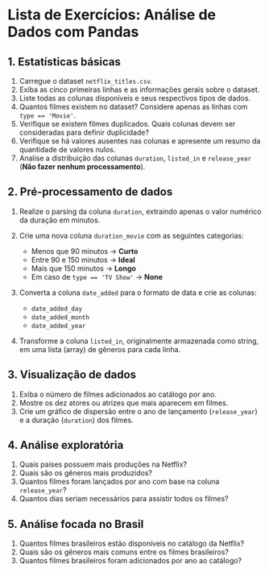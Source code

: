 # Lista de Exercícios: Análise de Dados com Pandas


## 1. Estatísticas básicas

1. Carregue o dataset `netflix_titles.csv`.
2. Exiba as cinco primeiras linhas e as informações gerais sobre o dataset.
3. Liste todas as colunas disponíveis e seus respectivos tipos de dados.
4. Quantos filmes existem no dataset? Considere apenas as linhas com `type == 'Movie'`.
5. Verifique se existem filmes duplicados. Quais colunas devem ser consideradas para definir duplicidade?
6. Verifique se há valores ausentes nas colunas e apresente um resumo da quantidade de valores nulos.
7. Analise a distribuição das colunas `duration`, `listed_in` e `release_year` (**Não fazer nenhum processamento**).

## 2. Pré-processamento de dados

1. Realize o parsing da coluna `duration`, extraindo apenas o valor numérico da duração em minutos.
2. Crie uma nova coluna `duration_movie` com as seguintes categorias:
    * Menos que 90 minutos → **Curto**
    * Entre 90 e 150 minutos → **Ideal**
    * Mais que 150 minutos → **Longo**
    * Em caso de `type == 'TV Show'` → **None**

3. Converta a coluna `date_added` para o formato de data e crie as colunas:
    * `date_added_day`
    * `date_added_month`
    * `date_added_year`

4. Transforme a coluna `listed_in`, originalmente armazenada como string, em uma lista (array) de gêneros para cada linha.

## 3. Visualização de dados

1. Exiba o número de filmes adicionados ao catálogo por ano.
2. Mostre os dez atores ou atrizes que mais aparecem em filmes.
3. Crie um gráfico de dispersão entre o ano de lançamento (`release_year`) e a duração (`duration`) dos filmes.

## 4. Análise exploratória

1. Quais países possuem mais produções na Netflix?
2. Quais são os gêneros mais produzidos?
3. Quantos filmes foram lançados por ano com base na coluna `release_year`?
5. Quantos dias seriam necessários para assistir todos os filmes?

## 5. Análise focada no Brasil

1. Quantos filmes brasileiros estão disponíveis no catálogo da Netflix?
2. Quais são os gêneros mais comuns entre os filmes brasileiros?
3. Quantos filmes brasileiros foram adicionados por ano ao catálogo?

